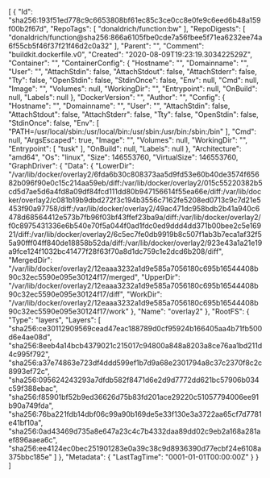 [
{
"Id": "sha256:193f51ed778c9c6653808bf61ec85c3ce0cc8e0fe9c6eed6b48a159f00b2f67d",
"RepoTags": [
"donaldrich/function:bw"
],
"RepoDigests": [
"donaldrich/function@sha256:866a6105fbe0cde7a56fbee5f71ea6232ee74a6f55cb5f46f37f21f46d2c0a32"
],
"Parent": "",
"Comment": "buildkit.dockerfile.v0",
"Created": "2020-08-09T19:23:19.303422529Z",
"Container": "",
"ContainerConfig": {
"Hostname": "",
"Domainname": "",
"User": "",
"AttachStdin": false,
"AttachStdout": false,
"AttachStderr": false,
"Tty": false,
"OpenStdin": false,
"StdinOnce": false,
"Env": null,
"Cmd": null,
"Image": "",
"Volumes": null,
"WorkingDir": "",
"Entrypoint": null,
"OnBuild": null,
"Labels": null
},
"DockerVersion": "",
"Author": "",
"Config": {
"Hostname": "",
"Domainname": "",
"User": "",
"AttachStdin": false,
"AttachStdout": false,
"AttachStderr": false,
"Tty": false,
"OpenStdin": false,
"StdinOnce": false,
"Env": [
"PATH=/usr/local/sbin:/usr/local/bin:/usr/sbin:/usr/bin:/sbin:/bin"
],
"Cmd": null,
"ArgsEscaped": true,
"Image": "",
"Volumes": null,
"WorkingDir": "",
"Entrypoint": [
"tusk"
],
"OnBuild": null,
"Labels": null
},
"Architecture": "amd64",
"Os": "linux",
"Size": 146553760,
"VirtualSize": 146553760,
"GraphDriver": {
"Data": {
"LowerDir": "/var/lib/docker/overlay2/6fda6b30c808373aa5d9fd53e60b40de3574f65682b096f90e0c15c214aa59eb/diff:/var/lib/docker/overlay2/015c55220382b5cd5d7ae5d6a4fd8a09df84fcd111dd80b947156614f55ea66e/diff:/var/lib/docker/overlay2/c081b19b9dbd272f3c194b3556c7162fe5208ed0713c9c7d21e5453f90a97758/diff:/var/lib/docker/overlay2/49ac471dc958bdb2b41a940c6478d68564412e573b7fb96f03bf43ffef23ba9a/diff:/var/lib/docker/overlay2/f0c8975431336e6b540e70f5a044f0ad1fdc0ed9ddd4dd371b00bee2c5e16921/diff:/var/lib/docker/overlay2/6c5ec7fe0db9919b8c507f1ab3b7eca1af32f55a90fff04ff840de18858b52da/diff:/var/lib/docker/overlay2/923e43a1a21e19a9fce124f1032bc41477f28f63f70a8d1dc759c1e2dcd6b208/diff",
"MergedDir": "/var/lib/docker/overlay2/12eaaa3232a1d9e585a7056180c695b16544408b90c32ec5590e095e30124f17/merged",
"UpperDir": "/var/lib/docker/overlay2/12eaaa3232a1d9e585a7056180c695b16544408b90c32ec5590e095e30124f17/diff",
"WorkDir": "/var/lib/docker/overlay2/12eaaa3232a1d9e585a7056180c695b16544408b90c32ec5590e095e30124f17/work"
},
"Name": "overlay2"
},
"RootFS": {
"Type": "layers",
"Layers": [
"sha256:ce30112909569cead47eac188789d0cf95924b166405aa4b71fb500d6e4ae08d",
"sha256:8eeb4a14bcb4379021c215017c94800a848a8203a8ce76aa1bd211d4c995f792",
"sha256:a37e74863e723df4ddd599ef1b7d9a68e2301794a8c37c2370f8c2c8993ef72c",
"sha256:095624243293a7dfdb582f8471d6e2d9d7772dd621bc57906b034c59f388ebac",
"sha256:f85901bf52b9ed36626d75b83fd201ace29220c51057794006ee91b90a749fda",
"sha256:76ba221fdb14dbf06c99a90b169de5e33f130e3a3722aa65cf7d7781e41bf10a",
"sha256:0ad43469d735a8e647a23c4c7b4332daa89dd02c9eb2a168a281aef896aaea6c",
"sha256:ee4124ec0bec251901283e0a39c38c9d8936390d77ecbf24e6108a375bbc185e"
]
},
"Metadata": {
"LastTagTime": "0001-01-01T00:00:00Z"
}
}
]
